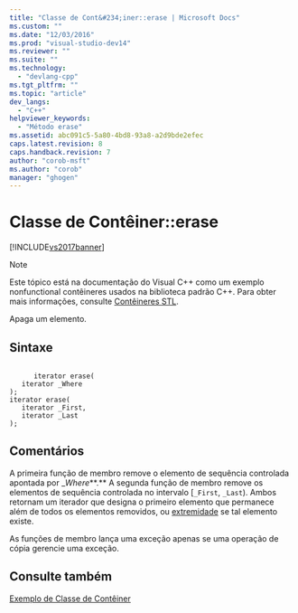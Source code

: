 ```yaml
---
title: "Classe de Cont&#234;iner::erase | Microsoft Docs"
ms.custom: ""
ms.date: "12/03/2016"
ms.prod: "visual-studio-dev14"
ms.reviewer: ""
ms.suite: ""
ms.technology: 
  - "devlang-cpp"
ms.tgt_pltfrm: ""
ms.topic: "article"
dev_langs: 
  - "C++"
helpviewer_keywords: 
  - "Método erase"
ms.assetid: abc091c5-5a80-4bd8-93a8-a2d9bde2efec
caps.latest.revision: 8
caps.handback.revision: 7
author: "corob-msft"
ms.author: "corob"
manager: "ghogen"
---
```

# Classe de Cont&#234;iner::erase
[!INCLUDE[vs2017banner](../assembler/inline/includes/vs2017banner.md)]

> [!NOTE]
>  Este tópico está na documentação do Visual C\+\+ como um exemplo nonfunctional contêineres usados na biblioteca padrão C\+\+.  Para obter mais informações, consulte [Contêineres STL](../standard-library/stl-containers.md).  
  
 Apaga um elemento.  
  
## Sintaxe  
  
```  
  
      iterator erase(  
   iterator _Where   
);  
iterator erase(  
   iterator _First,  
   iterator _Last   
);  
```  
  
## Comentários  
 A primeira função de membro remove o elemento de sequência controlada apontada por \_*Where***.** A segunda função de membro remove os elementos de sequência controlada no intervalo \[`_First`, `_Last`\).  Ambos retornam um iterador que designa o primeiro elemento que permanece além de todos os elementos removidos, ou [extremidade](../Topic/Container%20Class::end.md) se tal elemento existe.  
  
 As funções de membro lança uma exceção apenas se uma operação de cópia gerencie uma exceção.  
  
## Consulte também  
 [Exemplo de Classe de Contêiner](../Topic/Sample%20Container%20Class.md)
